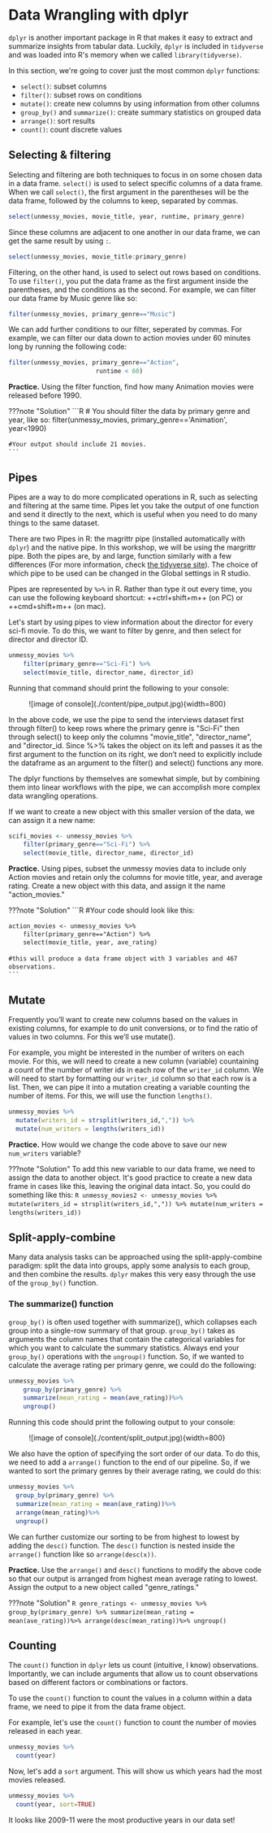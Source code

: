# Data Wrangling with dplyr

`dplyr` is another important package in R that makes it easy to extract and summarize insights from tabular data. Luckily, `dplyr` is included in `tidyverse` and was loaded into R's memory when we called `library(tidyverse)`.

In this section, we're going to cover just the most common `dplyr` functions:

- `select()`: subset columns
- `filter()`: subset rows on conditions
- `mutate()`: create new columns by using information from other columns
- `group_by()` and `summarize()`: create summary statistics on grouped data
- `arrange()`: sort results
- `count()`: count discrete values

## Selecting & filtering 

Selecting and filtering are both techniques to focus in on some chosen data in a data frame. `select()` is used to select specific columns of a data frame. When we call `select()`, the first argument in the parentheses will be the data frame, followed by the columns to keep, separated by commas. 
```R
select(unmessy_movies, movie_title, year, runtime, primary_genre)
```
Since these columns are adjacent to one another in our data frame, we can get the same result by using `:`.
```R
select(unmessy_movies, movie_title:primary_genre)
```

Filtering, on the other hand, is used to select out rows based on conditions. To use `filter()`, you put the data frame as the first argument inside the parentheses, and the conditions as the second. For example, we can filter our data frame by Music genre like so:
```R
filter(unmessy_movies, primary_genre=="Music")
```
We can add further conditions to our filter, seperated by commas. For example, we can filter our data down to action movies under 60 minutes long by running the following code:
```R
filter(unmessy_movies, primary_genre=="Action",
                        runtime < 60)
```
**Practice.** Using the filter function, find how many Animation movies were released before 1990. 

???note "Solution"
    ```R
    # You should filter the data by primary genre and year, like so:
    filter(unmessy_movies, primary_genre=='Animation', year<1990)

    #Your output should include 21 movies. 
    ```

## Pipes

Pipes are a way to do more complicated operations in R, such as selecting and filtering at the same time. Pipes let you take the output of one function and send it directly to the next, which is useful when you need to do many things to the same dataset. 

There are two Pipes in R: the magrittr pipe (installed automatically with `dplyr`) and the native pipe. In this workshop, we will be using the margrittr pipe. Both the pipes are, by and large, function similarly with a few differences (For more information, check [the tidyverse site](https://www.tidyverse.org/blog/2023/04/base-vs-magrittr-pipe/)). The choice of which pipe to be used can be changed in the Global settings in R studio.

Pipes are represented by `%>%` in R. Rather than type it out every time, you can use the following keyboard shortcut: ++ctrl+shift+m++ (on PC) or ++cmd+shift+m++ (on mac). 

Let's start by using pipes to view information about the director for every sci-fi movie. To do this, we want to filter by genre, and then select for director and director ID.
```R
unmessy_movies %>%
    filter(primary_genre=="Sci-Fi") %>%
    select(movie_title, director_name, director_id)
```
Running that command should print the following to your console: 
<figure markdown="span">
    ![image of console](./content/pipe_output.jpg){width=800}
    <figcaption></figcaption>
</figure>

In the above code, we use the pipe to send the interviews dataset first through filter() to keep rows where the primary genre is "Sci-Fi" then through select() to keep only the columns "movie_title", "director_name", and "director_id. Since %>% takes the object on its left and passes it as the first argument to the function on its right, we don’t need to explicitly include the dataframe as an argument to the filter() and select() functions any more.

The dplyr functions by themselves are somewhat simple, but by combining them into linear workflows with the pipe, we can accomplish more complex data wrangling operations.

If we want to create a new object with this smaller version of the data, we can assign it a new name:
```R
scifi_movies <- unmessy_movies %>%
    filter(primary_genre=="Sci-Fi") %>%
    select(movie_title, director_name, director_id)
```
**Practice.** Using pipes, subset the unmessy movies data to include only Action movies and retain only the columns for movie title, year, and average rating. Create a new object with this data, and assign it the name "action_movies."

???note "Solution"
    ```R
    #Your code should look like this: 

    action_movies <- unmessy_movies %>%
        filter(primary_genre=="Action") %>%
        select(movie_title, year, ave_rating)

    #this will produce a data frame object with 3 variables and 467 observations. 
    ```

## Mutate
Frequently you’ll want to create new columns based on the values in existing columns, for example to do unit conversions, or to find the ratio of values in two columns. For this we’ll use mutate().

For example, you might be interested in the number of writers on each movie. For this, we will need to create a new column (variable) countaining a count of the number of writer ids in each row of the `writer_id` column. We will need to start by formatting our `writer_id` column so that each row is a list. Then, we can pipe it into a mutation creating a variable counting the number of items. For this, we will use the function `lengths()`.

```R
unmessy_movies %>%
  mutate(writers_id = strsplit(writers_id,",")) %>%
  mutate(num_writers = lengths(writers_id))
```

**Practice.** How would we change the code above to save our new `num_writers` variable?

???note "Solution"
    To add this new variable to our data frame, we need to assign the data to another object. It's good practice to create a new data frame in cases like this, leaving the original data intact. So, you could do something like this:
    ```R
    unmessy_movies2 <- unmessy_movies %>%
        mutate(writers_id = strsplit(writers_id,",")) %>%
        mutate(num_writers = lengths(writers_id))
    ```

## Split-apply-combine
Many data analysis tasks can be approached using the split-apply-combine paradigm: split the data into groups, apply some analysis to each group, and then combine the results. `dplyr` makes this very easy through the use of the `group_by()` function.

### The summarize() function
`group_by()` is often used together with summarize(), which collapses each group into a single-row summary of that group. `group_by()` takes as arguments the column names that contain the categorical variables for which you want to calculate the summary statistics. Always end your `group_by()` operations with the `ungroup()` function. So, if we wanted to calculate the average rating per primary genre, we could do the following:
```R
unmessy_movies %>%
    group_by(primary_genre) %>%
    summarize(mean_rating = mean(ave_rating))%>%
    ungroup()
```
Running this code should print the following output to your console: 
<figure markdown="span">
    ![image of console](./content/split_output.jpg){width=800}
    <figcaption></figcaption>
</figure>

We also have the option of specifying the sort order of our data. To do this, we need to add a `arrange()` function to the end of our pipeline. So, if we wanted to sort the primary genres by their average rating, we could do this: 
```R
unmessy_movies %>%
  group_by(primary_genre) %>%
  summarize(mean_rating = mean(ave_rating))%>%
  arrange(mean_rating)%>%
  ungroup()
```
We can further customize our sorting to be from highest to lowest by adding the `desc()` function. The `desc()` function is nested inside the `arrange()` function like so `arrange(desc(x))`. 

**Practice.** Use the `arrange()` and `desc()` functions to modify the above code so that our output is arranged from highest mean average rating to lowest. Assign the output to a new object called "genre_ratings."

???note "Solution"
    ```R
    genre_ratings <- unmessy_movies %>%
    group_by(primary_genre) %>%
    summarize(mean_rating = mean(ave_rating))%>%
    arrange(desc(mean_rating))%>%
    ungroup()
    ```

## Counting

The `count()` function in `dplyr` lets us count (intuitive, I know) observations. Importantly, we can include arguments that allow us to count observations based on different factors or combinations or factors. 

To use the `count()` function to count the values in a column within a data frame, we need to pipe it from the data frame object. 

For example, let's use the `count()` function to count the number of movies released in each year. 
```R
unmessy_movies %>% 
  count(year)
```

Now, let's add a `sort` argument. This will show us which years had the most movies released. 
```R
unmessy_movies %>% 
  count(year, sort=TRUE)
```
It looks like 2009-11 were the most productive years in our data set! 
